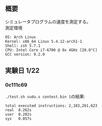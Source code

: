 ## 概要  
シミュレータプログラムの速度を測定する。  
測定環境  
```
OS: Arch Linux  
Kernel: x86_64 Linux 5.4.12-arch1-1  
Shell: zsh 5.7.1  
CPU: Intel Core i7-6700 @ 8x 4GHz [20.0°C]  
GCC version: 9.2.0  
```

## 実験日 1/22
### 0c111c69
`./test.sh sudu.s contest.bin 1`の結果:
```
total executed instructions: 2,183,261,623
real  8.262s
user  8.202s
sys   0.057s
```
